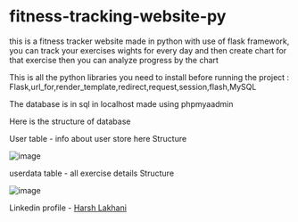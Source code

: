 # fitness-tracking-website-py
this is a fitness tracker website made in python with use of flask framework, you can track your exercises wights for every day and then create chart for that exercise then you can analyze progress by the chart

This is all the python libraries you need to install before running the project : Flask,url_for,render_template,redirect,request,session,flash,MySQL

The database is in sql in localhost made using phpmyaadmin 

Here is the structure of database

User table - info about user store here
Structure

   ![image](https://github.com/user-attachments/assets/d8284fc9-5ed2-4c92-bfbf-50a6392e54da)

userdata table - all exercise details 
Structure

![image](https://github.com/user-attachments/assets/fa5a561b-9fda-4493-9760-da389a10975f)

Linkedin profile - [Harsh Lakhani](https://www.linkedin.com/in/harsh-lakhani-549b38310/)




